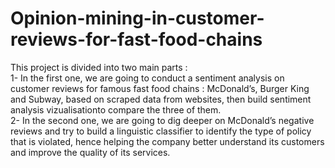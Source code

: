 # Opinion-mining-in-customer-reviews-for-fast-food-chains
This project is divided into two main parts :   
1- In the first one, we are going to conduct a sentiment analysis on customer reviews for famous fast food chains : McDonald’s, Burger King and Subway, based on scraped data from websites, then build sentiment analysis vizualisationto compare the three of them.  
2- In the second one, we are going to dig deeper on McDonald’s negative reviews and try to build a linguistic classifier to identify the type of policy that is violated, hence helping the company better understand its customers and improve the quality of its services.
